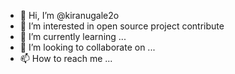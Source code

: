 - 👋 Hi, I’m @kiranugale2o
- 👀 I’m interested in open source project contribute
- 🌱 I’m currently learning ...
- 💞️ I’m looking to collaborate on ...
- 📫 How to reach me ...

<!---
kiranugale2o/kiranugale2o is a ✨ special ✨ repository because its `README.md` (this file) appears on your GitHub profile.
You can click the Preview link to take a look at your changes.
--->
